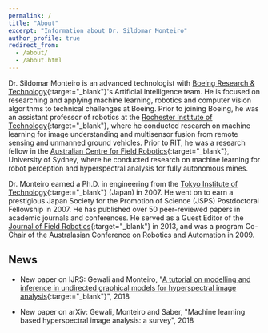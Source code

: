 ```yaml
---
permalink: /
title: "About"
excerpt: "Information about Dr. Sildomar Monteiro"
author_profile: true
redirect_from: 
  - /about/
  - /about.html
---
```


Dr. Sildomar Monteiro is an advanced technologist with [Boeing Research & Technology](http://www.boeing.com/innovation/){:target="_blank"}'s Artificial Intelligence team. He is focused on researching and applying machine learning, robotics and computer vision algorithms to technical challenges at Boeing. Prior to joining Boeing, he was an assistant professor of robotics at the [Rochester Institute of Technology](https://www.rit.edu/kgcoe/electrical/){:target="_blank"}, where he conducted research on machine learning for image understanding and multisensor fusion from remote sensing and unmanned ground vehicles. Prior to RIT, he was a research fellow in the [Australian Centre for Field Robotics](https://sydney.edu.au/engineering/our-research/robotics-and-intelligent-systems/australian-centre-for-field-robotics.html){:target="_blank"}, University of Sydney, where he conducted research on machine learning for robot perception and hyperspectral analysis for fully autonomous mines.

Dr. Monteiro earned a Ph.D. in engineering from the [Tokyo Institute of Technology](https://www.titech.ac.jp/english/){:target="_blank"} (Japan) in 2007. He went on to earn a prestigious Japan Society for the Promotion of Science (JSPS) Postdoctoral Fellowship in 2007. He has published over 50 peer-reviewed papers in academic journals and conferences. He served as a Guest Editor of the [Journal of Field Robotics](https://onlinelibrary.wiley.com/journal/15564967){:target="_blank"} in 2013, and was a program Co-Chair of the Australasian Conference on Robotics and Automation in 2009. 

## News

* New paper on IJRS: Gewali and Monteiro, "[A tutorial on modelling and inference in undirected graphical models for hyperspectral image analysis](https://www.tandfonline.com/doi/abs/10.1080/01431161.2018.1465614){:target="_blank"}", 2018

* New paper on arXiv: Gewali, Monteiro and Saber, "Machine learning based hyperspectral image analysis: a survey", 2018
